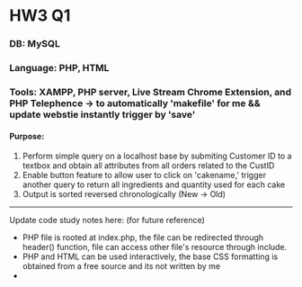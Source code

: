 # HW3 Q1
### DB: MySQL
### Language: PHP, HTML
### Tools: XAMPP, PHP server, Live Stream Chrome Extension, and PHP Telephence -> to automatically 'makefile' for me && update webstie instantly trigger by 'save'
#### Purpose:
1. Perform simple query on a localhost base by submiting Customer ID to a textbox and obtain all attributes from all orders related to the CustID
2. Enable button feature to allow user to click on 'cakename,' trigger another query to return all ingredients and quantity used for each cake
3. Output is sorted reversed chronologically (New -> Old)
------------------------------------------------------------------------------------------------------------------------
Update code study notes here: (for future reference)
- PHP file is rooted at index.php, the file can be redirected through header() function, file can access other file's resource through include.
- PHP and HTML can be used interactively, the base CSS formatting is obtained from a free source and its not written by me
- 

